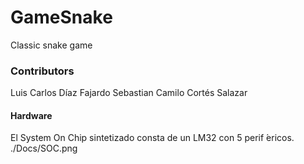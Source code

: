 # GameSnake
Classic snake game

### Contributors
Luis Carlos Díaz Fajardo
Sebastian Camilo Cortés Salazar

#### Hardware
El System On Chip sintetizado consta de un LM32 con 5 perif ́ericos.
./Docs/SOC.png
